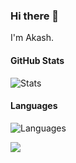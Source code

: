### Hi there 👋
I'm Akash.

#### GitHub Stats
![Stats](https://github-readme-stats.vercel.app/api?username=itsaky&show_icons=true&icon_color=D32F2F&theme=dark&title_color=D32F2F)

#### Languages
![Languages](https://github-readme-stats.vercel.app/api/top-langs/?username=itsaky&title_color=f44336&theme=dark&langs_count=3&hide=javascript,html,roff,assembly,objective-c,xsslt)

![](https://komarev.com/ghpvc/?username=itsaky&color=2196f3)
